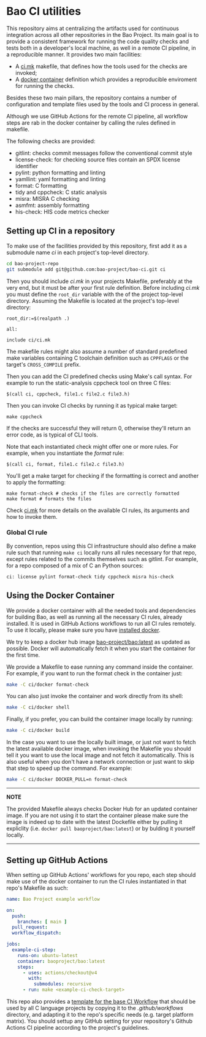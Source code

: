 # Bao CI utilities

This repository aims at centralizing the artifacts used for continuous
integration across all other repositories in the Bao Project. Its main goal is
to provide a consistent framework for running the code quality checks and tests
both in a developer's local machine, as well in a remote CI pipeline, in a
reproducible manner. It provides two main facilities:

- A [ci.mk](ci.mk) makefile, that defines how the tools used for the checks are
  invoked;
- A [docker container](docker/Dockerfile) definition which provides a
reproducible enviroment for running the checks.

Besides these two main pillars, the repository contains a number of configuration
and template files used by the tools and CI process in general.

Although we use GitHub Actions for the remote CI pipeline, all workflow steps
are rab in the docker container by calling the rules defined in makefile.

The following checks are provided:

- gitlint: checks commit messages follow the conventional commit style
- license-check: for checking source files contain an SPDX license identifier 
- pylint: python formatting and linting
- yamllint: yaml formatting and linting
- format: C formatting
- tidy and cppcheck: C static analysis
- misra: MISRA C checking
- asmfmt: assembly formatting
- his-check: HIS code metrics checker

## Setting up CI in a repository

To make use of the facilities provided by this repository, first add it as a
submodule name *ci* in each project's top-level directory.

```bash
cd bao-project-repo
git submodule add git@github.com:bao-project/bao-ci.git ci
```

Then you should include *ci.mk* in your projects Makefile, preferably at the
very end, but it must be after your first rule definition. Before including
*ci.mk* you must define the `root_dir` variable with the of the project
top-level directory. Assuming the Makefile is located at the project's top-level
directory:

```make
root_dir:=$(realpath .)

all:

include ci/ci.mk
```

The makefile rules might also assume a number of standard predefined make
variables containing C toolchain definition such as `CPPFLAGS` or the target's
`CROSS_COMPILE` prefix.

Then you can add the CI predefined checks using Make's call syntax. For example
to run the static-analysis cppcheck tool on three C files:

```
$(call ci, cppcheck, file1.c file2.c file3.h)
```

Then you can invoke CI checks by running it as typical make target:

```
make cppcheck
```

If the checks are successful they will return 0, otherwise they'll return an
error code, as is typical of CLI tools.

Note that each instantiated check might offer one or more rules. For example,
when you instantiate the *format* rule:

```
$(call ci, format, file1.c file2.c file3.h)
```

You'll get a make target for checking if the formatting is correct and another
to apply the formatting:

```
make format-check # checks if the files are correctly formatted
make format # formats the files
```

Check [ci.mk](ci.mk) for more details on the available CI rules, its arguments
and how to invoke them.

### Global CI rule

By convention, repos using this CI infrastructure should also define a make
rule such that running `make ci` locally runs all rules necessary for that
repo, except rules related to the commits themselves such as gitlint.
For example, for a repo composed of a mix of C an Python sources:

```
ci: license pylint format-check tidy cppcheck misra his-check
```

## Using the Docker Container

We provide a docker container with all the needed tools and dependencies for
building Bao, as well as running all the necessary CI rules, already installed.
It is used in GitHub Actions workflows to run all CI rules remotely. To use it
locally, please make sure you have [installed
docker](https://docs.docker.com/engine/install/).

We try to keep a docker hub image
[bao-project/bao:latest](https://hub.docker.com/repository/docker/baoproject/bao)
as updated as possible. Docker will automatically fetch it when you start the
container for the first time.

We provide a Makefile to ease running any command inside the container. For
example, if you want to run the format check in the container just:

```bash
make -C ci/docker format-check
```

You can also just invoke the container and work directly from its shell:

```bash
make -C ci/docker shell
```

Finally, if you prefer, you can build the container image locally by running:

```bash
make -C ci/docker build
```

In the case you want to use the locally built image, or just not want to fetch
the latest available docker image, when invoking the Makefile you should tell it
you want to use the local image and not fetch it automatically. This is also
useful when you don't have a network connection or just want to skip that step
to speed up the command. For example:

```bash
make -C ci/docker DOCKER_PULL=n format-check
```

---

**NOTE**

The provided Makefile always checks Docker Hub for an updated container
image. If you are not using it to start the container please make sure the
image is indeed up to date with the latest Dockefile either by pulling it
expliclity (i.e. `docker pull baoproject/bao:latest`) or by bulding it yourself
locally.

---

## Setting up GitHub Actions

When setting up GitHub Actions' workflows for you repo, each step should make
use of the docker container to run the CI rules instantiated in that repo's
Makefile as such:

```yaml
name: Bao Project example workflow

on:
  push:
    branches: [ main ]
  pull_request:
  workflow_dispatch:

jobs:
  example-ci-step:
    runs-on: ubuntu-latest
    container: baoproject/bao:latest
    steps:
      - uses: actions/checkout@v4
        with:
          submodules: recursive
      - run: make <example-ci-check-target>
```

This repo also provides a [template for the base CI
Workflow](.github/workflows/templates/base.yml) that should be used by all C
language projects by copying it to the *.github/workflows* directory, and
adapting it to the repo's specific needs (e.g. target platform matrix). You
should settup any GitHub setting for your repository's Github Actions CI
pipeline according to the project's guidelines.
